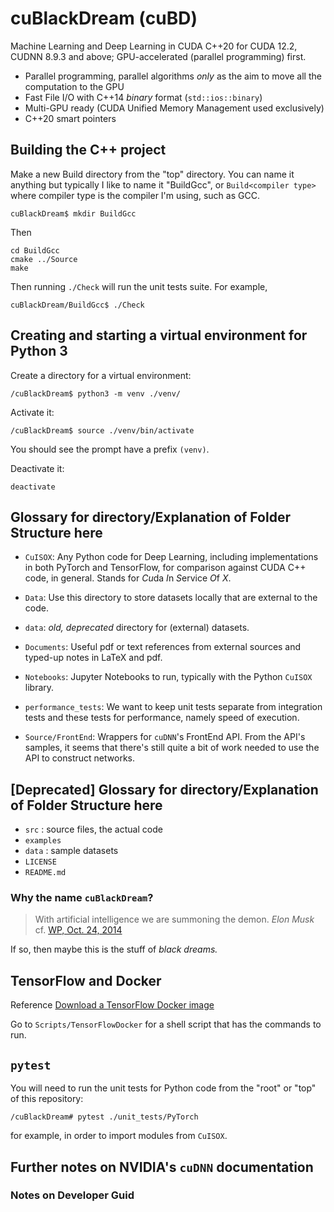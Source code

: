# cuBlackDream (cuBD)
Machine Learning and Deep Learning in CUDA C++20 for CUDA 12.2, CUDNN 8.9.3 and above; GPU-accelerated (parallel programming) first.

- Parallel programming, parallel algorithms *only* as the aim to move all the computation to the GPU
- Fast File I/O with C++14 *binary* format (`std::ios::binary`)
- Multi-GPU ready (CUDA Unified Memory Management used exclusively)
- C++20 smart pointers

## Building the C++ project

Make a new Build directory from the "top" directory. You can name it anything but typically I like to name it "BuildGcc", or `Build<compiler type>` where compiler type is the compiler I'm using, such as GCC.
```
cuBlackDream$ mkdir BuildGcc
```
Then
```
cd BuildGcc
cmake ../Source
make
```
Then running `./Check` will run the unit tests suite. For example,

```
cuBlackDream/BuildGcc$ ./Check
```

## Creating and starting a virtual environment for Python 3

Create a directory for a virtual environment:

```
/cuBlackDream$ python3 -m venv ./venv/
```

Activate it:
```
/cuBlackDream$ source ./venv/bin/activate
```
You should see the prompt have a prefix `(venv)`.

Deactivate it:
```
deactivate
```

## Glossary for directory/Explanation of Folder Structure here  

- `CuISOX`: Any Python code for Deep Learning, including implementations in both PyTorch and TensorFlow, for comparison against CUDA C++ code, in general. Stands for *Cu*da *I*n *S*ervice *O*f *X*.
- `Data`: Use this directory to store datasets locally that are external to the code.
- `data`: *old, deprecated* directory for (external) datasets.
- `Documents`: Useful pdf or text references from external sources and typed-up notes in LaTeX and pdf.
- `Notebooks`: Jupyter Notebooks to run, typically with the Python `CuISOX` library.
- `performance_tests`: We want to keep unit tests separate from integration tests and these tests for performance, namely speed of execution.

- `Source/FrontEnd`: Wrappers for `cuDNN`'s FrontEnd API. From the API's samples, it seems that there's still quite a bit of work needed to use the API to construct networks.

## [Deprecated] Glossary for directory/Explanation of Folder Structure here  

- `src`  : source files, the actual code
- `examples` 
- `data` : sample datasets 
- `LICENSE`  
- `README.md`  

### Why the name `cuBlackDream`?  

> With artificial intelligence we are summoning the demon.  <cite>Elon Musk</cite>  cf. [WP, Oct. 24, 2014](https://www.washingtonpost.com/news/innovations/wp/2014/10/24/elon-musk-with-artificial-intelligence-we-are-summoning-the-demon/?utm_term=.3a9b517cdddf)

If so, then maybe this is the stuff of *black dreams.*  

## TensorFlow and Docker

Reference [Download a TensorFlow Docker image](https://www.tensorflow.org/install/docker)

Go to `Scripts/TensorFlowDocker` for a shell script that has the commands to run.

## `pytest`

You will need to run the unit tests for Python code from the "root" or "top" of this repository:

```
/cuBlackDream# pytest ./unit_tests/PyTorch
```
for example, in order to import modules from `CuISOX`.

## Further notes on NVIDIA's `cuDNN` documentation

### Notes on Developer Guid

